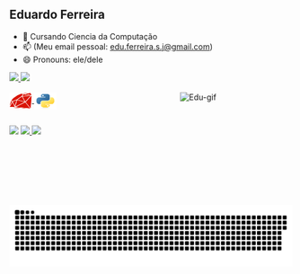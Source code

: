 ## Eduardo Ferreira



- 🌱 Cursando Ciencia da Computação
- 📫 (Meu email pessoal: edu.ferreira.s.j@gmail.com)
- 😄 Pronouns: ele/dele

<div>
  <a href ="https://github.com/3duardoJr">
  <img height="151em" src="https://github-readme-stats.vercel.app/api?username=3duardoJr&show_icons=true&theme=tokyonight&include_all_commits-true&count_private=true"/>
  <img height="151em" src="https://github-readme-stats.vercel.app/api/top-langs/?username=3duardoJr&layout=compact&langs_count=16&theme=tokyonight"/>
</div>
<div style="display: inline_block"><br>
  <img align="center" alt="Edu-Rb" height="30" width="40" src="https://raw.githubusercontent.com/devicons/devicon/master/icons/ruby/ruby-plain.svg">
  <img align="center" alt="Edu-Py" height="30" width="40" src="https://raw.githubusercontent.com/devicons/devicon/master/icons/python/python-original.svg">
  <img align="right" alt="Edu-gif" height="200" width="200" src="https://media.giphy.com/media/UHFghrnINQp7OxvpoP/giphy.gif?cid=790b761121c1c55455378bd731d8e7a4e3548f8394cd3826&rid=giphy.gif&ct=g">
</div>

  ##
  
<div>
   <a href="https://discord.gg/QEUpQU6ZUg" target="_blank"><img src="https://img.shields.io/badge/Discord-7289DA?style=for-the-badge&logo=discord&logoColor=white" target="_blank"></a> 
    <a href="https://is.gd/jbQrVI" target="_blank"><img src="https://img.shields.io/badge/WhatsApp-25D366?style=for-the-badge&logo=whatsapp&logoColor=white" target="_blank">
  </a> 
  <a href="https://is.gd/XHBiTB" target="_blank"><img src="https://img.shields.io/badge/Telegram-2CA5E0?style=for-the-badge&logo=telegram&logoColor=white" target="_blank">
  </a>
  
  ![Snake animation](https://github.com/3duardoJr/3duardoJr/blob/output/github-contribution-grid-snake.svg)
</div>
